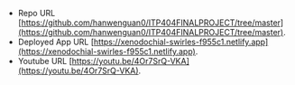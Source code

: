 - Repo URL [https://github.com/hanwenguan0/ITP404FINALPROJECT/tree/master](https://github.com/hanwenguan0/ITP404FINALPROJECT/tree/master).
- Deployed App URL [https://xenodochial-swirles-f955c1.netlify.app](https://xenodochial-swirles-f955c1.netlify.app).
- Youtube URL [https://youtu.be/4Or7SrQ-VKA](https://youtu.be/4Or7SrQ-VKA).
